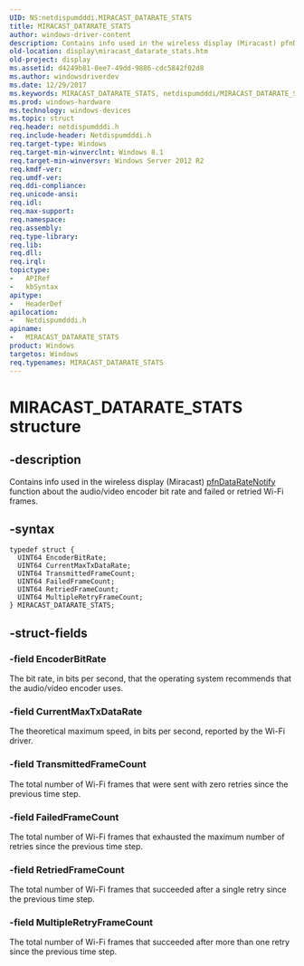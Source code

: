 ```yaml
---
UID: NS:netdispumdddi.MIRACAST_DATARATE_STATS
title: MIRACAST_DATARATE_STATS
author: windows-driver-content
description: Contains info used in the wireless display (Miracast) pfnDataRateNotify function about the audio/video encoder bit rate and failed or retried Wi-Fi frames.
old-location: display\miracast_datarate_stats.htm
old-project: display
ms.assetid: d4249b81-0ee7-49dd-9886-cdc5842f02d8
ms.author: windowsdriverdev
ms.date: 12/29/2017
ms.keywords: MIRACAST_DATARATE_STATS, netdispumdddi/MIRACAST_DATARATE_STATS, display.miracast_datarate_stats, MIRACAST_DATARATE_STATS structure [Display Devices]
ms.prod: windows-hardware
ms.technology: windows-devices
ms.topic: struct
req.header: netdispumdddi.h
req.include-header: Netdispumdddi.h
req.target-type: Windows
req.target-min-winverclnt: Windows 8.1
req.target-min-winversvr: Windows Server 2012 R2
req.kmdf-ver: 
req.umdf-ver: 
req.ddi-compliance: 
req.unicode-ansi: 
req.idl: 
req.max-support: 
req.namespace: 
req.assembly: 
req.type-library: 
req.lib: 
req.dll: 
req.irql: 
topictype:
-	APIRef
-	kbSyntax
apitype:
-	HeaderDef
apilocation:
-	Netdispumdddi.h
apiname:
-	MIRACAST_DATARATE_STATS
product: Windows
targetos: Windows
req.typenames: MIRACAST_DATARATE_STATS
---
```


# MIRACAST_DATARATE_STATS structure


## -description


Contains info used in the wireless display (Miracast) <a href="..\netdispumdddi\nc-netdispumdddi-pfn_datarate_notification.md">pfnDataRateNotify</a> function about the audio/video encoder bit rate and failed or retried Wi-Fi frames.


## -syntax


````
typedef struct {
  UINT64 EncoderBitRate;
  UINT64 CurrentMaxTxDataRate;
  UINT64 TransmittedFrameCount;
  UINT64 FailedFrameCount;
  UINT64 RetriedFrameCount;
  UINT64 MultipleRetryFrameCount;
} MIRACAST_DATARATE_STATS;
````


## -struct-fields




### -field EncoderBitRate

The bit rate, in bits per second, that the operating system recommends that the audio/video encoder uses.


### -field CurrentMaxTxDataRate

The theoretical maximum speed, in bits per second, reported by the Wi-Fi driver.


### -field TransmittedFrameCount

The total number of Wi-Fi frames that were sent with zero retries since the previous time step.


### -field FailedFrameCount

The total number of Wi-Fi frames that exhausted the maximum number of retries since the previous time step.


### -field RetriedFrameCount

The total number of Wi-Fi frames that succeeded after a single retry since the previous time step.


### -field MultipleRetryFrameCount

The total number of Wi-Fi frames that succeeded after more than one retry since the previous time step.

